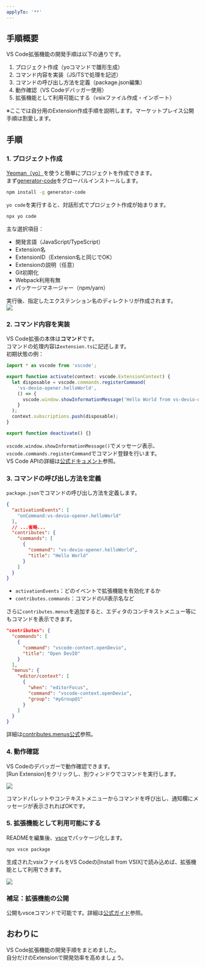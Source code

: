 ```yaml
---
applyTo: '**'
---
```

## 手順概要

VS Code拡張機能の開発手順は以下の通りです。

1. プロジェクト作成（yoコマンドで雛形生成）
2. コマンド内容を実装（JS/TSで処理を記述）
3. コマンドの呼び出し方法を定義（package.json編集）
4. 動作確認（VS Codeデバッガー使用）
5. 拡張機能として利用可能にする（vsixファイル作成・インポート）

※ここでは自分用のExtension作成手順を説明します。マーケットプレイス公開手順は割愛します。

## 手順

### 1. プロジェクト作成

[Yeoman（yo）](https://www.npmjs.com/package/yo)を使うと簡単にプロジェクトを作成できます。  
まず[generator-code](https://www.npmjs.com/package/generator-code)をグローバルインストールします。

```sh
npm install -g generator-code
```

`yo code`を実行すると、対話形式でプロジェクト作成が始まります。

```sh
npx yo code
```

主な選択項目：

- 開発言語（JavaScript/TypeScript）
- Extension名
- ExtensionID（Extension名と同じでOK）
- Extensionの説明（任意）
- Git初期化
- Webpack利用有無
- パッケージマネージャー（npm/yarn）

実行後、指定したエクステンション名のディレクトリが作成されます。  
![](https://www.evernote.com/l/APcsRNNugydJ-ImxyHCo8b-Qz8DTt9X8aZwB/image.png)

### 2. コマンド内容を実装

VS Code拡張の本体は**コマンド**です。  
コマンドの処理内容は`extension.ts`に記述します。  
初期状態の例：

```typescript
import * as vscode from 'vscode';

export function activate(context: vscode.ExtensionContext) {
  let disposable = vscode.commands.registerCommand(
    'vs-devio-opener.helloWorld',
    () => {
      vscode.window.showInformationMessage('Hello World from vs-devio-opener!');
    }
  );
  context.subscriptions.push(disposable);
}

export function deactivate() {}
```

`vscode.window.showInformationMessage()`でメッセージ表示、  
`vscode.commands.registerCommand`でコマンド登録を行います。  
VS Code APIの詳細は[公式ドキュメント](https://code.visualstudio.com/api/references/vscode-api)参照。

### 3. コマンドの呼び出し方法を定義

`package.json`でコマンドの呼び出し方法を定義します。

```json
{
  "activationEvents": [
    "onCommand:vs-devio-opener.helloWorld"
  ],
  // ...省略...
  "contributes": {
    "commands": [
      {
        "command": "vs-devio-opener.helloWorld",
        "title": "Hello World"
      }
    ]
  }
}
```

- `activationEvents`：どのイベントで拡張機能を有効化するか
- `contributes.commands`：コマンドのUI表示名など

さらに`contributes.menus`を追加すると、エディタのコンテキストメニュー等にもコマンドを表示できます。

```json
"contributes": {
  "commands": [
    {
      "command": "vscode-context.openDevio",
      "title": "Open DevIO"
    }
  ],
  "menus": {
    "editor/context": [
      {
        "when": "editorFocus",
        "command": "vscode-context.openDevio",
        "group": "myGroup@1"
      }
    ]
  }
}
```

詳細は[contributes.menus公式](https://code.visualstudio.com/api/references/contribution-points#contributes.menus)参照。

### 4. 動作確認

VS Codeのデバッガーで動作確認できます。  
[Run Extension]をクリックし、別ウィンドウでコマンドを実行します。

![](https://www.evernote.com/l/APeE7v8qouhKrar2JFopd262PBSCAEsuuCQB/image.png)

コマンドパレットやコンテキストメニューからコマンドを呼び出し、通知欄にメッセージが表示されればOKです。

### 5. 拡張機能として利用可能にする

READMEを編集後、[vsce](https://www.npmjs.com/package/vsce)でパッケージ化します。

```sh
npx vsce package
```

生成されたvsixファイルをVS Codeの[Install from VSIX]で読み込めば、拡張機能として利用できます。

![](https://www.evernote.com/l/APdAoHPcHAFOt4zR_Y02rTjvEp1ZOYkXlEYB/image.png)

### 補足：拡張機能の公開

公開もvsceコマンドで可能です。詳細は[公式ガイド](https://code.visualstudio.com/api/working-with-extensions/publishing-extension)参照。

## おわりに

VS Code拡張機能の開発手順をまとめました。  
自分だけのExtensionで開発効率を高めましょう。